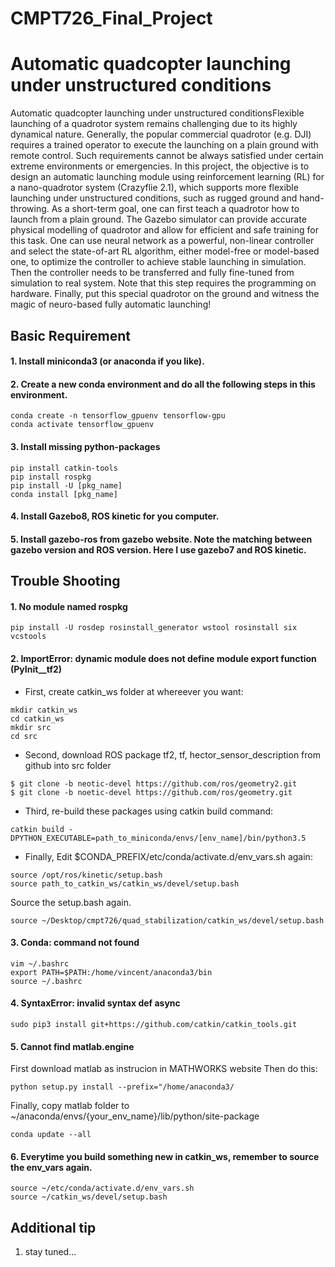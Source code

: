 # CMPT726_Final_Project

# Automatic quadcopter launching under unstructured conditions
Automatic quadcopter launching under unstructured conditionsFlexible launching of a quadrotor system remains challenging due to its highly dynamical nature. Generally, the popular commercial quadrotor (e.g. DJI) requires a trained operator to execute the launching on a plain ground with remote control. Such requirements cannot be always satisfied under certain extreme environments or emergencies. In this project, the objective is to design an automatic launching module using reinforcement learning (RL) for a nano-quadrotor system (Crazyflie 2.1), which supports more flexible launching under unstructured conditions, such as rugged ground and hand-throwing. As a short-term goal, one can first teach a quadrotor how to launch from a plain ground. The Gazebo simulator can provide accurate physical modelling of quadrotor and allow for efficient and safe training for this task. One can use neural network as a powerful, non-linear controller and select the state-of-art RL algorithm, either model-free or model-based one, to optimize the controller to achieve stable launching in simulation. Then the controller needs to be transferred and fully fine-tuned from simulation to real system. Note that this step requires the programming on hardware. Finally, put this special quadrotor on the ground and witness the magic of neuro-based fully automatic launching!
## Basic Requirement

#### 1.  Install miniconda3 (or anaconda if you like). 

#### 2.  Create a new conda environment and do all the following steps in this environment. 
```
conda create -n tensorflow_gpuenv tensorflow-gpu
conda activate tensorflow_gpuenv

```
#### 3.  Install missing python-packages
```
pip install catkin-tools
pip install rospkg
pip install -U [pkg_name]
conda install [pkg_name]
```
#### 4.  Install Gazebo8, ROS kinetic for you computer.

#### 5.  Install gazebo-ros from gazebo website. Note the matching between gazebo version and ROS version. Here I use gazebo7 and ROS kinetic.

## Trouble Shooting

#### 1.  No module named rospkg
```
pip install -U rosdep rosinstall_generator wstool rosinstall six vcstools
```
#### 2.  ImportError: dynamic module does not define module export function (PyInit__tf2)

   + First, create catkin_ws folder at whereever you want: 
   ```
   mkdir catkin_ws
   cd catkin_ws
   mkdir src
   cd src
   ```
   + Second, download ROS package tf2, tf, hector_sensor_description from github into src folder
   ```
   $ git clone -b neotic-devel https://github.com/ros/geometry2.git
   $ git clone -b noetic-devel https://github.com/ros/geometry.git
   ```
   + Third, re-build these packages using catkin build command:
   ```
   catkin build -DPYTHON_EXECUTABLE=path_to_miniconda/envs/[env_name]/bin/python3.5
   ```
   + Finally,
   Edit $CONDA_PREFIX/etc/conda/activate.d/env_vars.sh again:
   ```
   source /opt/ros/kinetic/setup.bash
   source path_to_catkin_ws/catkin_ws/devel/setup.bash
   ```
   Source the setup.bash again.
   ```
   source ~/Desktop/cmpt726/quad_stabilization/catkin_ws/devel/setup.bash
   ```
#### 3.  Conda: command not found
   ```
   vim ~/.bashrc
   export PATH=$PATH:/home/vincent/anaconda3/bin
   source ~/.bashrc
   ```
#### 4.  SyntaxError: invalid syntax def async
   ```
   sudo pip3 install git+https://github.com/catkin/catkin_tools.git
   ```
#### 5. Cannot find matlab.engine
   First download matlab as instrucion in MATHWORKS website
   Then do this:
   ```
   python setup.py install --prefix="/home/anaconda3/
   ```
   Finally, copy matlab folder to ~/anaconda/envs/{your_env_name}/lib/python/site-package
   ```
   conda update --all
   ```
#### 6.  Everytime you build something new in catkin_ws, remember to source the env_vars again.
   ```
   source ~/etc/conda/activate.d/env_vars.sh 
   source ~/catkin_ws/devel/setup.bash
   ```

## Additional tip  
1. stay tuned...








